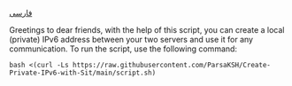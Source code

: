 [فارسی](https://github.com/ParsaKSH/Create-Private-IPv6-with-Sit/blob/main/README-fa.md)



Greetings to dear friends, with the help of this script, you can create a local (private) IPv6 address between your two servers and use it for any communication. To run the script, use the following command:

```
bash <(curl -Ls https://raw.githubusercontent.com/ParsaKSH/Create-Private-IPv6-with-Sit/main/script.sh)
```
